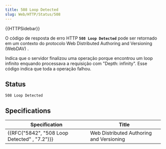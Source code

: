 ```yaml
---
title: 508 Loop Detected
slug: Web/HTTP/Status/508
---
```


{{HTTPSidebar}}

O código de resposta de erro HTTP **`508 Loop Detected`** pode ser retornado em um contexto do protocolo Web Distributed Authoring and Versioning (WebDAV) .

Indica que o servidor finalizou uma operação porque encontrou um loop infinito enquando processava a requisição com "Depth: infinity". Esse código indica que toda a operação falhou.

## Status

```
508 Loop Detected
```

## Specifications

| Specification                                                | Title                                    |
| ------------------------------------------------------------ | ---------------------------------------- |
| {{RFC("5842", "508 Loop Detected" , "7.2")}} | Web Distributed Authoring and Versioning |
